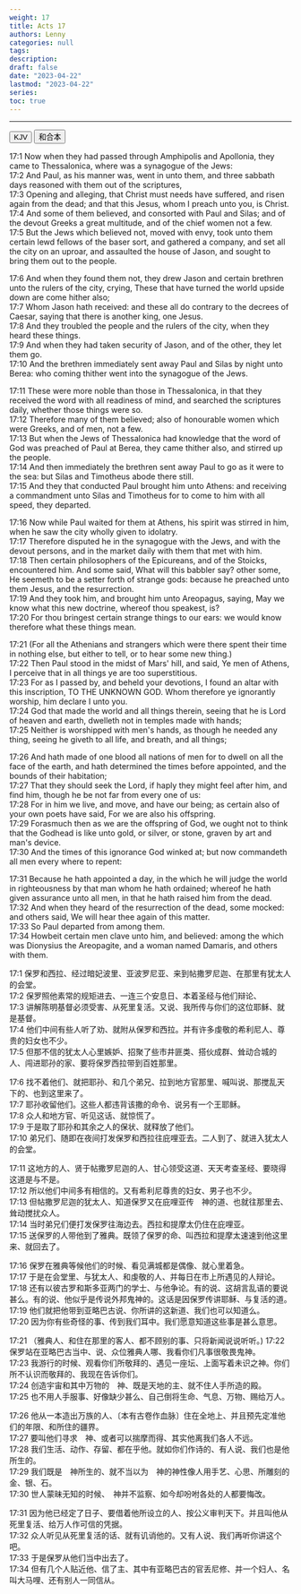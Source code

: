 ```yaml
---
weight: 17
title: Acts 17
authors: Lenny
categories: null
tags: 
description: 
draft: false
date: "2023-04-22"
lastmod: "2023-04-22"
series:
toc: true
---
```



<!--more-->
---

<!-- Tab links -->
<div class="tab">
  <button class="tablinks active" onclick="tablabel(event, 'english')">KJV</button>
  <button class="tablinks" onclick="tablabel(event, 'chinese')">和合本</button>
  
</div>

<!-- Tab content -->
<div id="english" class="tabcontent" style="display:block">

17:1 Now when they had passed through Amphipolis and Apollonia, they came to Thessalonica, where was a synagogue of the Jews:  
17:2 And Paul, as his manner was, went in unto them, and three sabbath days reasoned with them out of the scriptures,  
17:3 Opening and alleging, that Christ must needs have suffered, and risen again from the dead; and that this Jesus, whom I preach unto you, is Christ.  
17:4 And some of them believed, and consorted with Paul and Silas; and of the devout Greeks a great multitude, and of the chief women not a few.  
17:5 But the Jews which believed not, moved with envy, took unto them certain lewd fellows of the baser sort, and gathered a company, and set all the city on an uproar, and assaulted the house of Jason, and sought to bring them out to the people.  

17:6 And when they found them not, they drew Jason and certain brethren unto the rulers of the city, crying, These that have turned the world upside down are come hither also;  
17:7 Whom Jason hath received: and these all do contrary to the decrees of Caesar, saying that there is another king, one Jesus.  
17:8 And they troubled the people and the rulers of the city, when they heard these things.  
17:9 And when they had taken security of Jason, and of the other, they let them go.  
17:10 And the brethren immediately sent away Paul and Silas by night unto Berea: who coming thither went into the synagogue of the Jews.  

17:11 These were more noble than those in Thessalonica, in that they received the word with all readiness of mind, and searched the scriptures daily, whether those things were so.  
17:12 Therefore many of them believed; also of honourable women which were Greeks, and of men, not a few.  
17:13 But when the Jews of Thessalonica had knowledge that the word of God was preached of Paul at Berea, they came thither also, and stirred up the people.  
17:14 And then immediately the brethren sent away Paul to go as it were to the sea: but Silas and Timotheus abode there still.  
17:15 And they that conducted Paul brought him unto Athens: and receiving a commandment unto Silas and Timotheus for to come to him with all speed, they departed.  

17:16 Now while Paul waited for them at Athens, his spirit was stirred in him, when he saw the city wholly given to idolatry.  
17:17 Therefore disputed he in the synagogue with the Jews, and with the devout persons, and in the market daily with them that met with him.  
17:18 Then certain philosophers of the Epicureans, and of the Stoicks, encountered him. And some said, What will this babbler say? other some, He seemeth to be a setter forth of strange gods: because he preached unto them Jesus, and the resurrection.  
17:19 And they took him, and brought him unto Areopagus, saying, May we know what this new doctrine, whereof thou speakest, is?  
17:20 For thou bringest certain strange things to our ears: we would know therefore what these things mean.  

17:21 (For all the Athenians and strangers which were there spent their time in nothing else, but either to tell, or to hear some new thing.)  
17:22 Then Paul stood in the midst of Mars' hill, and said, Ye men of Athens, I perceive that in all things ye are too superstitious.  
17:23 For as I passed by, and beheld your devotions, I found an altar with this inscription, TO THE UNKNOWN GOD. Whom therefore ye ignorantly worship, him declare I unto you.  
17:24 God that made the world and all things therein, seeing that he is Lord of heaven and earth, dwelleth not in temples made with hands;  
17:25 Neither is worshipped with men's hands, as though he needed any thing, seeing he giveth to all life, and breath, and all things;  

17:26 And hath made of one blood all nations of men for to dwell on all the face of the earth, and hath determined the times before appointed, and the bounds of their habitation;  
17:27 That they should seek the Lord, if haply they might feel after him, and find him, though he be not far from every one of us:  
17:28 For in him we live, and move, and have our being; as certain also of your own poets have said, For we are also his offspring.  
17:29 Forasmuch then as we are the offspring of God, we ought not to think that the Godhead is like unto gold, or silver, or stone, graven by art and man's device.  
17:30 And the times of this ignorance God winked at; but now commandeth all men every where to repent:  

17:31 Because he hath appointed a day, in the which he will judge the world in righteousness by that man whom he hath ordained; whereof he hath given assurance unto all men, in that he hath raised him from the dead.  
17:32 And when they heard of the resurrection of the dead, some mocked: and others said, We will hear thee again of this matter.  
17:33 So Paul departed from among them.  
17:34 Howbeit certain men clave unto him, and believed: among the which was Dionysius the Areopagite, and a woman named Damaris, and others with them.  
</div>

<div id="chinese" class="tabcontent">

17:1 保罗和西拉、经过暗妃波里、亚波罗尼亚、来到帖撒罗尼迦、在那里有犹太人的会堂。  
17:2 保罗照他素常的规矩进去、一连三个安息日、本着圣经与他们辩论、  
17:3 讲解陈明基督必须受害、从死里复活。又说、我所传与你们的这位耶稣、就是基督。  
17:4 他们中间有些人听了劝、就附从保罗和西拉。并有许多虔敬的希利尼人、尊贵的妇女也不少。  
17:5 但那不信的犹太人心里嫉妒、招聚了些市井匪类、搭伙成群、耸动合城的人、闯进耶孙的家、要将保罗西拉带到百姓那里。  

17:6 找不着他们、就把耶孙、和几个弟兄、拉到地方官那里、喊叫说、那搅乱天下的、也到这里来了。  
17:7 耶孙收留他们。这些人都违背该撒的命令、说另有一个王耶稣。  
17:8 众人和地方官、听见这话、就惊慌了。  
17:9 于是取了耶孙和其余之人的保状、就释放了他们。  
17:10 弟兄们、随即在夜间打发保罗和西拉往庇哩亚去。二人到了、就进入犹太人的会堂。  

17:11 这地方的人、贤于帖撒罗尼迦的人、甘心领受这道、天天考查圣经、要晓得这道是与不是。  
17:12 所以他们中间多有相信的。又有希利尼尊贵的妇女、男子也不少。  
17:13 但帖撒罗尼迦的犹太人、知道保罗又在庇哩亚传　神的道、也就往那里去、耸动搅扰众人。  
17:14 当时弟兄们便打发保罗往海边去。西拉和提摩太仍住在庇哩亚。  
17:15 送保罗的人带他到了雅典。既领了保罗的命、叫西拉和提摩太速速到他这里来、就回去了。  

17:16 保罗在雅典等候他们的时候、看见满城都是偶像、就心里着急。  
17:17 于是在会堂里、与犹太人、和虔敬的人、并每日在市上所遇见的人辩论。  
17:18 还有以彼古罗和斯多亚两门的学士、与他争论。有的说、这胡言乱语的要说甚么。有的说、他似乎是传说外邦鬼神的。这话是因保罗传讲耶稣、与复活的道。  
17:19 他们就把他带到亚略巴古说、你所讲的这新道、我们也可以知道么。  
17:20 因为你有些奇怪的事、传到我们耳中。我们愿意知道这些事是甚么意思。  

17:21 （雅典人、和住在那里的客人、都不顾别的事、只将新闻说说听听。)
17:22 保罗站在亚略巴古当中、说、众位雅典人哪、我看你们凡事很敬畏鬼神。  
17:23 我游行的时候、观看你们所敬拜的、遇见一座坛、上面写着未识之神。你们所不认识而敬拜的、我现在告诉你们。  
17:24 创造宇宙和其中万物的　神、既是天地的主、就不住人手所造的殿。  
17:25 也不用人手服事、好像缺少甚么、自己倒将生命、气息、万物、赐给万人。  

17:26 他从一本造出万族的人、〔本有古卷作血脉〕住在全地上、并且预先定准他们的年限、和所住的疆界。  
17:27 要叫他们寻求　神、或者可以揣摩而得、其实他离我们各人不远。  
17:28 我们生活、动作、存留、都在乎他。就如你们作诗的、有人说、我们也是他所生的。  
17:29 我们既是　神所生的、就不当以为　神的神性像人用手艺、心思、所雕刻的金、银、石。  
17:30 世人蒙昧无知的时候、　神并不监察、如今却吩咐各处的人都要悔改。  

17:31 因为他已经定了日子、要借着他所设立的人、按公义审判天下。并且叫他从死里复活、给万人作可信的凭据。  
17:32 众人听见从死里复活的话、就有讥诮他的。又有人说、我们再听你讲这个吧。  
17:33 于是保罗从他们当中出去了。  
17:34 但有几个人贴近他、信了主、其中有亚略巴古的官丢尼修、并一个妇人、名叫大马哩、还有别人一同信从。  
</div>